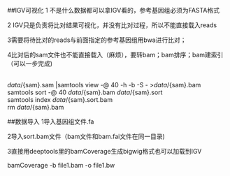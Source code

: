 ##IGV可视化
1 不是什么数据都可以拿IGV看的，参考基因组必须为FASTA格式</br>

2 IGV只是负责将比对结果可视化，并没有比对过程，所以不能直接载入reads

3需要将待比对的reads与前面指定的参考基因组用bwa进行比对；

4比对后的sam文件也不能直接载入（麻烦），要转bam；bam排序；bam建索引（可以一步完成)

</br>$data/${sam}.sam |samtools view -@ 40 -h -b -S - >$data/${sam}.bam
</br>samtools sort -@ 40 $data/${sam}.bam $data/${sam}.sort
</br>samtools index $data/${sam}.sort.bam 
</br>rm $data/${sam}.bam

##数据导入
1导入基因组文件.fa

2导入sort.bam文件（bam文件和bam.fai文件在同一目录)

3直接用deeptools里的bamCoverage生成bigwig格式也可以加载到IGV

bamCoverage -b file1.bam -o file1.bw